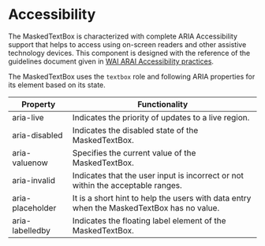 # Accessibility

The MaskedTextBox is characterized with complete ARIA Accessibility support that helps to access
using on-screen readers and other assistive technology devices. This component is designed with the
reference of the guidelines document given in [WAI ARAI Accessibility practices](http://www.w3.org/WAI/PF/aria-practices/).

The MaskedTextBox uses the `textbox` role and following ARIA properties for its element based on its state.

| **Property** | **Functionality** |
| --- | --- |
| aria-live | Indicates the priority of updates to a live region. |
| aria-disabled | Indicates the disabled state of the MaskedTextBox. |
| aria-valuenow | Specifies the current value of the MaskedTextBox. |
| aria-invalid | Indicates that the user input is incorrect or not within the acceptable ranges. |
| aria-placeholder | It is a short hint to help the users with data entry when the MaskedTextBox has no value. |
| aria-labelledby | Indicates the floating label element of the MaskedTextBox. |
